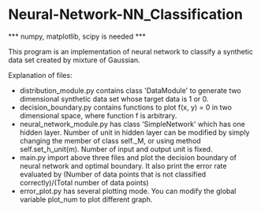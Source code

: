 # Neural-Network-NN_Classification

*** numpy, matplotlib, scipy is needed ***

This program is an implementation of neural network to classify a synthetic data set created by mixture of Gaussian.

Explanation of files:
  - distribution_module.py contains class 'DataModule' to generate two dimensional synthetic data set whose target data is 1 or 0.
  - decision_boundary.py contains functions to plot f(x, y) = 0 in two dimensional space, where function f is arbitrary.
  - neural_network_module.py has class 'SimpleNetwork' which has one hidden layer. Number of unit in hidden layer can be modified
    by simply changing the member of class self._M, or using method self.set_h_unit(m). Number of input and output unit is fixed.
  - main.py import above three files and plot the decision boundary of neural network and optimal boundary. It also print the
    error rate evaluated by (Number of data points that is not classified correctly)/(Total number of data points)
  - error_plot.py has several plotting mode. You can modify the global variable plot_num to plot different graph.
